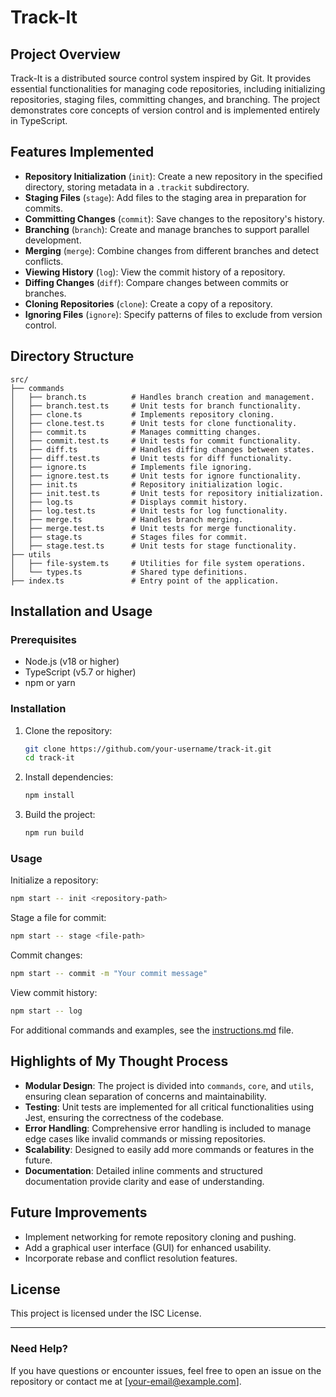 # Track-It

## Project Overview

Track-It is a distributed source control system inspired by Git. It provides
essential functionalities for managing code repositories, including initializing
repositories, staging files, committing changes, and branching. The project
demonstrates core concepts of version control and is implemented entirely in
TypeScript.

## Features Implemented

- **Repository Initialization** (`init`): Create a new repository in the
  specified directory, storing metadata in a `.trackit` subdirectory.
- **Staging Files** (`stage`): Add files to the staging area in preparation for
  commits.
- **Committing Changes** (`commit`): Save changes to the repository's history.
- **Branching** (`branch`): Create and manage branches to support parallel
  development.
- **Merging** (`merge`): Combine changes from different branches and detect
  conflicts.
- **Viewing History** (`log`): View the commit history of a repository.
- **Diffing Changes** (`diff`): Compare changes between commits or branches.
- **Cloning Repositories** (`clone`): Create a copy of a repository.
- **Ignoring Files** (`ignore`): Specify patterns of files to exclude from
  version control.

## Directory Structure

```
src/
├── commands
│   ├── branch.ts          # Handles branch creation and management.
│   ├── branch.test.ts     # Unit tests for branch functionality.
│   ├── clone.ts           # Implements repository cloning.
│   ├── clone.test.ts      # Unit tests for clone functionality.
│   ├── commit.ts          # Manages committing changes.
│   ├── commit.test.ts     # Unit tests for commit functionality.
│   ├── diff.ts            # Handles diffing changes between states.
│   ├── diff.test.ts       # Unit tests for diff functionality.
│   ├── ignore.ts          # Implements file ignoring.
│   ├── ignore.test.ts     # Unit tests for ignore functionality.
│   ├── init.ts            # Repository initialization logic.
│   ├── init.test.ts       # Unit tests for repository initialization.
│   ├── log.ts             # Displays commit history.
│   ├── log.test.ts        # Unit tests for log functionality.
│   ├── merge.ts           # Handles branch merging.
│   ├── merge.test.ts      # Unit tests for merge functionality.
│   ├── stage.ts           # Stages files for commit.
│   ├── stage.test.ts      # Unit tests for stage functionality.
├── utils
│   ├── file-system.ts     # Utilities for file system operations.
│   └── types.ts           # Shared type definitions.
├── index.ts               # Entry point of the application.
```

## Installation and Usage

### Prerequisites

- Node.js (v18 or higher)
- TypeScript (v5.7 or higher)
- npm or yarn

### Installation

1. Clone the repository:
   ```bash
   git clone https://github.com/your-username/track-it.git
   cd track-it
   ```
2. Install dependencies:
   ```bash
   npm install
   ```
3. Build the project:
   ```bash
   npm run build
   ```

### Usage

Initialize a repository:

```bash
npm start -- init <repository-path>
```

Stage a file for commit:

```bash
npm start -- stage <file-path>
```

Commit changes:

```bash
npm start -- commit -m "Your commit message"
```

View commit history:

```bash
npm start -- log
```

For additional commands and examples, see the
[instructions.md](./instructions.md) file.

## Highlights of My Thought Process

- **Modular Design**: The project is divided into `commands`, `core`, and
  `utils`, ensuring clean separation of concerns and maintainability.
- **Testing**: Unit tests are implemented for all critical functionalities using
  Jest, ensuring the correctness of the codebase.
- **Error Handling**: Comprehensive error handling is included to manage edge
  cases like invalid commands or missing repositories.
- **Scalability**: Designed to easily add more commands or features in the
  future.
- **Documentation**: Detailed inline comments and structured documentation
  provide clarity and ease of understanding.

## Future Improvements

- Implement networking for remote repository cloning and pushing.
- Add a graphical user interface (GUI) for enhanced usability.
- Incorporate rebase and conflict resolution features.

## License

This project is licensed under the ISC License.

---

### Need Help?

If you have questions or encounter issues, feel free to open an issue on the
repository or contact me at [your-email@example.com].
